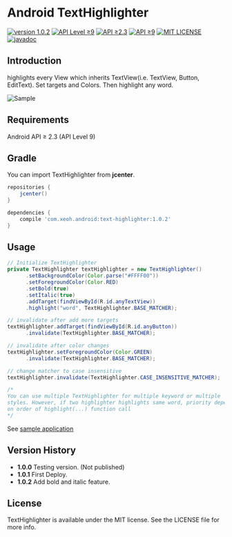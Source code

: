 # **Android TextHighlighter**
[![version 1.0.2](https://img.shields.io/badge/version-1.0.2-green.svg)]()
[![API Level ≥9](https://img.shields.io/badge/platform-android-lightgrey.svg)](https://developer.android.com/index.html)
[![API ≥2.3](https://img.shields.io/badge/android-API%20Level%20%E2%89%A59-blue.svg)](https://developer.android.com/about/versions/android-2.3.html)
[![API ≥9](https://img.shields.io/badge/android-API%20%E2%89%A52.3-blue.svg)](https://developer.android.com/about/versions/android-2.3.html)
[![MIT LICENSE](https://img.shields.io/github/license/mashape/apistatus.svg)](https://spdx.org/licenses/MIT.html#licenseText)
[![javadoc](https://img.shields.io/badge/document-javadoc-yellow.svg)](https://xeoh.github.io/TextHighlighter/)

## Introduction
highlights every View which inherits TextView(i.e. TextView, Button, EditText). Set targets and Colors. Then highlight any word.

<img
  src="./images/TextHighlighter.gif"
  dynsrc="./images/TextHighlighter.gif"
  loop=infinite
  alt="Sample">

## Requirements
Android API ≥ 2.3 (API Level 9)

## Gradle
You can import TextHighlighter from **jcenter**.
```gradle
repositories {
    jcenter()
}

dependencies {
    compile 'com.xeoh.android:text-highlighter:1.0.2'
}
```

## Usage
```java
// Initialize TextHighlighter
private TextHighlighter textHighlighter = new TextHighlighter()
      .setBackgroundColor(Color.parse("#FFFF00"))
      .setForegroundColor(Color.RED)
      .setBold(true)
      .setItalic(true)
      .addTarget(findViewById(R.id.anyTextView))
      .highlight("word", TextHighlighter.BASE_MATCHER);

// invalidate after add more targets
textHighlighter.addTarget(findViewById(R.id.anyButton))
      .invalidate(TextHighlighter.BASE_MATCHER);

// invalidate after color changes
textHighlighter.setForegroundColor(Color.GREEN)
      .invalidate(TextHighlighter.BASE_MATCHER);

// change matcher to case insensitive
textHighlighter.invalidate(TextHighlighter.CASE_INSENSITIVE_MATCHER);

/*
You can use multiple TextHighlighter for multiple keyword or multiple
styles. However, if two highlighter highlights same word, priority depends
on order of highlight(...) function call
*/
```

See [sample application](https://github.com/xeoh/TextHighlighter/tree/master/sample)

## Version History

- **1.0.0** Testing version. (Not published)
- **1.0.1** First Deploy.
- **1.0.2** Add bold and italic feature.

## License
TextHighlighter is available under the MIT license. See the LICENSE file for more info.